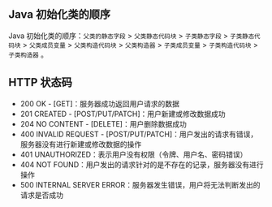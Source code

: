## Java 初始化类的顺序

Java 初始化类的顺序：`父类的静态字段` > `父类静态代码块` > `子类静态字段` > `子类静态代码块` > `父类成员变量` > `父类构造代码块` > `父类构造器` > `子类成员变量` > `子类构造代码块` > `子类构造器`
。


## HTTP 状态码

- 200 OK - [GET]：服务器成功返回用户请求的数据
- 201 CREATED - [POST/PUT/PATCH]：用户新建或修改数据成功
- 204 NO CONTENT - [DELETE]：用户删除数据成功
- 400 INVALID REQUEST - [POST/PUT/PATCH]：用户发出的请求有错误，服务器没有进行新建或修改数据的操作
- 401 UNAUTHORIZED：表示用户没有权限（令牌、用户名、密码错误）
- 404 NOT FOUND：用户发出的请求针对的是不存在的记录，服务器没有进行操作
- 500 INTERNAL SERVER ERROR：服务器发生错误，用户将无法判断发出的请求是否成功


